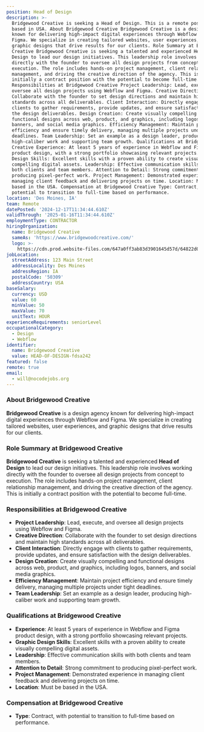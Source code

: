 ```yaml
---
position: Head of Design
description: >-
  Bridgewood Creative is seeking a Head of Design. This is a remote position
  based in USA. About Bridgewood Creative Bridgewood Creative is a design agency
  known for delivering high-impact digital experiences through Webflow and
  Figma. We specialize in creating tailored websites, user experiences, and
  graphic designs that drive results for our clients. Role Summary at Bridgewood
  Creative Bridgewood Creative is seeking a talented and experienced Head of
  Design to lead our design initiatives. This leadership role involves working
  directly with the founder to oversee all design projects from concept to
  execution. The role includes hands-on project management, client relationship
  management, and driving the creative direction of the agency. This is
  initially a contract position with the potential to become full-time.
  Responsibilities at Bridgewood Creative Project Leadership: Lead, execute, and
  oversee all design projects using Webflow and Figma. Creative Direction:
  Collaborate with the founder to set design directions and maintain high
  standards across all deliverables. Client Interaction: Directly engage with
  clients to gather requirements, provide updates, and ensure satisfaction with
  the design deliverables. Design Creation: Create visually compelling and
  functional designs across web, product, and graphics, including logos,
  banners, and social media graphics. Efficiency Management: Maintain project
  efficiency and ensure timely delivery, managing multiple projects under tight
  deadlines. Team Leadership: Set an example as a design leader, producing
  high-caliber work and supporting team growth. Qualifications at Bridgewood
  Creative Experience: At least 5 years of experience in Webflow and Figma
  product design, with a strong portfolio showcasing relevant projects. Graphic
  Design Skills: Excellent skills with a proven ability to create visually
  compelling digital assets. Leadership: Effective communication skills with
  both clients and team members. Attention to Detail: Strong commitment to
  producing pixel-perfect work. Project Management: Demonstrated experience in
  managing client feedback and delivering projects on time. Location: Must be
  based in the USA. Compensation at Bridgewood Creative Type: Contract, with
  potential to transition to full-time based on performance.
location: 'Des Moines, IA'
team: Remote
datePosted: '2024-12-17T11:34:44.610Z'
validThrough: '2025-01-16T11:34:44.610Z'
employmentType: CONTRACTOR
hiringOrganization:
  name: Bridgewood Creative
  sameAs: 'https://www.bridgewoodcreative.com/'
  logo: >-
    https://cdn.prod.website-files.com/647a0ff3ab83d3901645d57d/64822d02c29a37e6778c0dff_Fav.png
jobLocation:
  streetAddress: 123 Main Street
  addressLocality: Des Moines
  addressRegion: IA
  postalCode: '50309'
  addressCountry: USA
baseSalary:
  currency: USD
  value: 60
  minValue: 50
  maxValue: 70
  unitText: HOUR
experienceRequirements: seniorLevel
occupationalCategory:
  - Design
  - Webflow
identifier:
  name: Bridgewood Creative
  value: HEAD-OF-DESIGN-fdsa242
featured: false
remote: true
email:
  - will@nocodejobs.org
---
```


### About Bridgewood Creative

**Bridgewood Creative** is a design agency known for delivering high-impact digital experiences through Webflow and Figma. We specialize in creating tailored websites, user experiences, and graphic designs that drive results for our clients.

### Role Summary at Bridgewood Creative

**Bridgewood Creative** is seeking a talented and experienced **Head of Design** to lead our design initiatives. This leadership role involves working directly with the founder to oversee all design projects from concept to execution. The role includes hands-on project management, client relationship management, and driving the creative direction of the agency. This is initially a contract position with the potential to become full-time.

### Responsibilities at Bridgewood Creative

- **Project Leadership**: Lead, execute, and oversee all design projects using Webflow and Figma.
- **Creative Direction**: Collaborate with the founder to set design directions and maintain high standards across all deliverables.
- **Client Interaction**: Directly engage with clients to gather requirements, provide updates, and ensure satisfaction with the design deliverables.
- **Design Creation**: Create visually compelling and functional designs across web, product, and graphics, including logos, banners, and social media graphics.
- **Efficiency Management**: Maintain project efficiency and ensure timely delivery, managing multiple projects under tight deadlines.
- **Team Leadership**: Set an example as a design leader, producing high-caliber work and supporting team growth.

### Qualifications at Bridgewood Creative

- **Experience**: At least 5 years of experience in Webflow and Figma product design, with a strong portfolio showcasing relevant projects.
- **Graphic Design Skills**: Excellent skills with a proven ability to create visually compelling digital assets.
- **Leadership**: Effective communication skills with both clients and team members.
- **Attention to Detail**: Strong commitment to producing pixel-perfect work.
- **Project Management**: Demonstrated experience in managing client feedback and delivering projects on time.
- **Location**: Must be based in the USA.

### Compensation at Bridgewood Creative 

- **Type**: Contract, with potential to transition to full-time based on performance.

